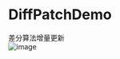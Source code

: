 # DiffPatchDemo
差分算法增量更新<br>
![image](https://github.com/18337129968/android-HoloCircularProgressBar-master/blob/master/progress.gif)<br>

